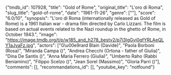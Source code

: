{"tmdb_id": 107928, "title": "Gold of Rome", "original_title": "L'oro di Roma", "slug_title": "gold-of-rome", "date": "1961-11-26", "genre": [""], "score": "6.0/10", "synopsis": "L'oro di Roma (internationally released as Gold of Rome) is a 1961 Italian war - drama film directed by Carlo Lizzani. The film is based on actual events related to the Nazi roundup in the ghetto of Rome, in October 1943.", "image": "https://image.tmdb.org/t/p/w185_and_h278_bestv2/p7i3lgGvj0qfYRLAeQLY1aJyaFz.jpg", "actors": ["G\u00e9rard Blain (Davide)", "Paola Borboni (Rosa)", "Miranda Campa ()", "Andrea Checchi (Ortona - father of Giulia)", "Dina De Santis ()", "Anna Maria Ferrero (Giulia)", "Umberto Raho (Rabbi Beniamino)", "Filippo Scelzo ()", "Jean Sorel (Massimo)", "Gloria Parri ()"], "comments": [], "recommandations_id": [], "youtube_key": "notfound"}